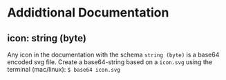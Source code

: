 # Addidtional Documentation

## icon: string (byte) 
Any icon in the documentation with the schema `string (byte)` is a base64 encoded svg file. Create a base64-string based on a `icon.svg` using the terminal (mac/linux): `$ base64 icon.svg` 